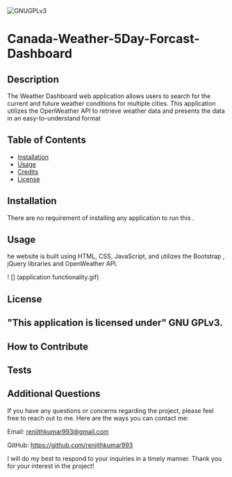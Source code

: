 
![GNUGPLv3](https://img.shields.io/badge/License-GNUGPLv3-Green)

# Canada-Weather-5Day-Forcast-Dashboard

## Description

The Weather Dashboard web application allows users to search for the current and future weather conditions for multiple cities. This application utilizes the OpenWeather API to retrieve weather data and presents the data in an easy-to-understand format

## Table of Contents

- [Installation](#installation) 
- [Usage](#usage)
- [Credits](#credits)
- [License](#license)

## Installation

There are no requirement of installing any application to run this .

## Usage

he website is built using HTML, CSS, JavaScript, and utilizes the Bootstrap , jQuery libraries and OpenWeather API.

! [] (application functionality.gif)


## License

"This application is licensed under" GNU GPLv3.
---

## How to Contribute



## Tests



## Additional Questions

If you have any questions or concerns regarding the project, please feel free to reach out to me. Here are the ways you can contact me:

Email: renjithkumar993@gmail.com

GitHub: https://github.com/renjithkumar993

I will do my best to respond to your inquiries in a timely manner. Thank you for your interest in the project!

